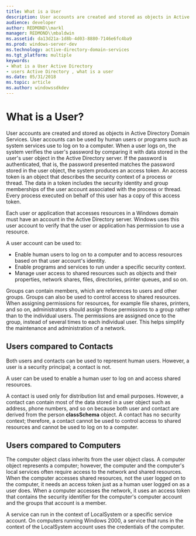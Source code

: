 ```yaml
---
title: What is a User
description: User accounts are created and stored as objects in Active Directory Domain Services.
audience: developer
author: REDMOND\\markl
manager: REDMOND\\mbaldwin
ms.assetid: da13d21a-1d8b-4d03-8880-7146e6fc4ba9
ms.prod: windows-server-dev
ms.technology: active-directory-domain-services
ms.tgt_platform: multiple
keywords:
- What is a User Active Directory
- users Active Directory , what is a user
ms.date: 05/31/2018
ms.topic: article
ms.author: windowssdkdev
---
```


# What is a User?

User accounts are created and stored as objects in Active Directory Domain Services. User accounts can be used by human users or programs such as system services use to log on to a computer. When a user logs on, the system verifies the user's password by comparing it with data stored in the user's user object in the Active Directory server. If the password is authenticated, that is, the password presented matches the password stored in the user object, the system produces an access token. An access token is an object that describes the security context of a process or thread. The data in a token includes the security identity and group memberships of the user account associated with the process or thread. Every process executed on behalf of this user has a copy of this access token.

Each user or application that accesses resources in a Windows domain must have an account in the Active Directory server. Windows uses this user account to verify that the user or application has permission to use a resource.

A user account can be used to:

-   Enable human users to log on to a computer and to access resources based on that user account's identity.
-   Enable programs and services to run under a specific security context.
-   Manage user access to shared resources such as objects and their properties, network shares, files, directories, printer queues, and so on.

Groups can contain members, which are references to users and other groups. Groups can also be used to control access to shared resources. When assigning permissions for resources, for example file shares, printers, and so on, administrators should assign those permissions to a group rather than to the individual users. The permissions are assigned once to the group, instead of several times to each individual user. This helps simplify the maintenance and administration of a network.

## Users compared to Contacts

Both users and contacts can be used to represent human users. However, a user is a security principal; a contact is not.

A user can be used to enable a human user to log on and access shared resources.

A contact is used only for distribution list and email purposes. However, a contact can contain most of the data stored in a user object such as address, phone numbers, and so on because both user and contact are derived from the person **classSchema** object. A contact has no security context; therefore, a contact cannot be used to control access to shared resources and cannot be used to log on to a computer.

## Users compared to Computers

The computer object class inherits from the user object class. A computer object represents a computer; however, the computer and the computer's local services often require access to the network and shared resources. When the computer accesses shared resources, not the user logged on to the computer, it needs an access token just as a human user logged on as a user does. When a computer accesses the network, it uses an access token that contains the security identifier for the computer's computer account and the groups that account is a member.

A service can run in the context of LocalSystem or a specific service account. On computers running Windows 2000, a service that runs in the context of the LocalSystem account uses the credentials of the computer.

 

 





